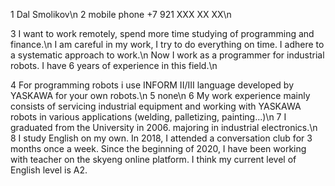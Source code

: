 1 Dal Smolikov\n 
2 mobile phone +7 921 XXX XX XX\n

3 I want to work remotely, spend more time studying of programming and finance.\n
I am careful in my work, I try to do everything on time. I adhere to a systematic approach to work.\n
Now I work as a programmer for industrial robots. I have 6 years of experience in this field.\n

4 For programming robots i use INFORM II/III language developed by YASKAWA for your own robots.\n 
5 none\n
6 My work experience mainly consists of servicing industrial equipment and working with YASKAWA robots in various applications (welding, palletizing, painting...)\n
7 I graduated from the University in 2006. majoring in industrial electronics.\n
8 I study English on my own. In 2018, I attended a conversation club for 3 months once a week. Since the beginning of 2020, I have been working with teacher on the skyeng online platform. I think my current level of English level is A2.

